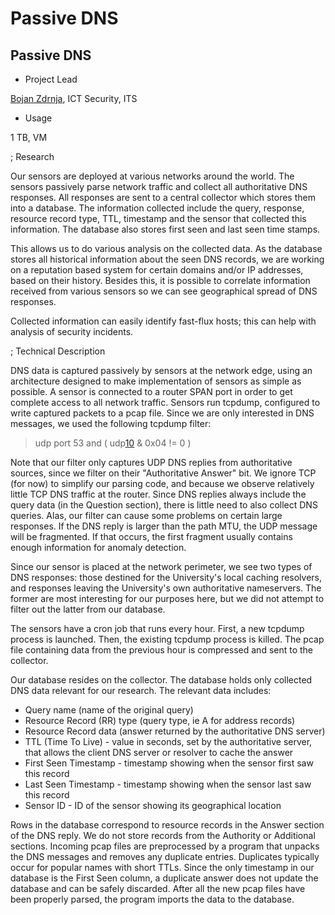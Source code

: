 # Passive DNS

## Passive DNS

- Project Lead

[Bojan Zdrnja](mailto:b.zdrnja@auckland.ac.nz), ICT Security, ITS
- Usage

1 TB, VM

; Research

Our sensors are deployed at various networks around the world. The sensors passively parse network traffic and collect all authoritative DNS responses. All responses are sent to a central collector which stores them into a database. The information collected include the query, response, resource record type, TTL, timestamp and the sensor that collected this information. The database also stores first seen and last seen time stamps.

This allows us to do various analysis on the collected data. As the database stores all historical information about the seen DNS records, we are working on a reputation based system for certain domains and/or IP addresses, based on their history. Besides this, it is possible to correlate information received from various sensors so we can see geographical spread of DNS responses. 

Collected information can easily identify fast-flux hosts; this can help with analysis of security incidents.

; Technical Description

DNS data is captured passively by sensors at the network edge, using an architecture designed to make implementation of sensors as simple as possible. A sensor is connected to a router SPAN port in order to get complete access to all network traffic. Sensors run tcpdump, configured to write captured packets to a pcap file. Since we are only interested in DNS messages, we used the following tcpdump filter:

>  udp port 53 and ( udp[10](https://reannz.atlassian.net/wiki/pages/createpage.action?spaceKey=BeSTGRID&title=10&linkCreation=true&fromPageId=3818228746) & 0x04 != 0 )

Note that our filter only captures UDP DNS replies from authoritative sources, since we filter on their "Authoritative Answer" bit. We ignore TCP (for now) to simplify our parsing code, and because we observe relatively little TCP DNS traffic at the router. Since DNS replies always include the query data (in the Question section), there is little need to also collect DNS queries. Alas, our filter can cause some problems on certain large responses. If the DNS reply is larger than the path MTU, the UDP message will be fragmented. If that occurs, the first fragment usually contains enough information for anomaly detection.

Since our sensor is placed at the network perimeter, we see two types of DNS responses: those destined for the University's local caching resolvers, and responses leaving the University's own authoritative nameservers. The former are most interesting for our purposes here, but we did not attempt to filter out the latter from our database.

The sensors have a cron job that runs every hour. First, a new tcpdump process is launched. Then, the existing tcpdump process is killed. The pcap file containing data from the previous hour is compressed and sent to the collector.

Our database resides on the collector. The database holds only collected DNS data relevant for our research. The relevant data includes:

- Query name (name of the original query)
- Resource Record (RR) type (query type, ie A for address records)
- Resource Record data (answer returned by the authoritative DNS server)
- TTL (Time To Live) - value in seconds, set by the authoritative server, that allows the client DNS server or resolver to cache the answer
- First Seen Timestamp - timestamp showing when the sensor first saw this record
- Last Seen Timestamp - timestamp showing when the sensor last saw this record
- Sensor ID - ID of the sensor showing its geographical location

Rows in the database correspond to resource records in the Answer section of the DNS reply. We do not store records from the Authority or Additional sections. Incoming pcap files are preprocessed by a program that unpacks the DNS messages and removes any duplicate entries. Duplicates typically occur for popular names with short TTLs. Since the only timestamp in our database is the First Seen column, a duplicate answer does not update the database and can be safely discarded. After all the new pcap files have been properly parsed, the program imports the data to the database.
